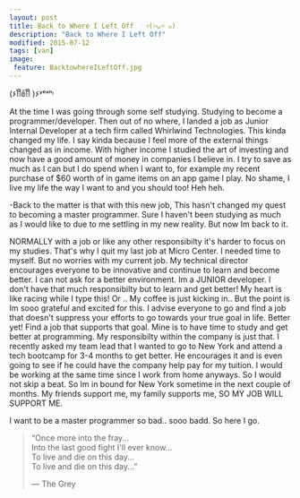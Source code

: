 ```yaml
---
layout: post
title: Back to Where I Left Off  ೕ(˃̵ᴗ˂̵ ๑)
description: "Back to Where I Left Off"
modified: 2015-07-12
tags: [van]
image:
 feature: BacktowhereILeftOff.jpg
---
```


(۶ꈨຶꎁꈨຶ )۶ʸᵉᵃʰᵎ

At the time I was going through some self studying. Studying to become a programmer/developer. Then out of no where, I landed a job as Junior Internal Developer at a tech firm called Whirlwind Technologies. This kinda changed my life. I say kinda because I feel more of the external things changed as in income. With higher income I studied the art of investing and now have a good amount of money in companies I believe in. I try to save as much as I can but I do spend when I want to, for example my recent purchase of $60 worth of in game items on an app game I play. No shame, I live my life the way I want to and you should too! Heh heh. 

-Back to the matter is that with this new job, This hasn't changed my quest to becoming a master programmer. Sure I haven't been studying as much as I would like to due to me settling in my new reality. But now Im back to it.

NORMALLY with a job or like any other responsibilty it's harder to focus on my studies. That's why I quit my last job at Micro Center. I needed time to myself. But no worries with my current job. My technical director encourages everyone to be innovative and continue to learn and become better. I can not ask for a better environment. Im a JUNIOR developer. I don't have that much responsibilty but to learn and get better! My heart is like racing while I type this! Or .. My coffee is just kicking in.. But the point is Im sooo grateful and excited for this. I advise everyone to go and find a job that doesn't suppress your efforts to go towards your true goal in life. Better yet! Find a job that supports that goal. Mine is to have time to study and get better at programming. My responsibilty within the company is just that. 
I recently asked my team lead that I wanted to go to New York and attend a tech bootcamp for 3-4 months to get better. He encourages it and is even going to see if he could have the company help pay for my tuition. I would be working at the same time since I work from home anyways. So I would not skip a beat. So Im in bound for New York sometime in the next couple of months. 
My friends support me, my family supports me, SO MY JOB WILL SUPPORT ME.

I want to be a master programmer so bad.. sooo badd. So here I go.  

>“Once more into the fray...  
>Into the last good fight I'll ever know...  
>To live and die on this day...  
>To live and die on this day...”  
>
>― The Grey
